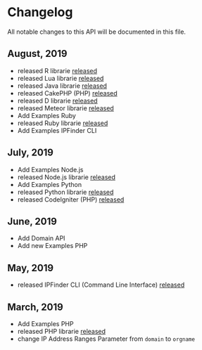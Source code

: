 # Changelog
All notable changes to this API will be documented in this file.

##  August, 2019
- released R librarie [released](https://github.com/ipfinder-io/ip-finder-rlang)
- released Lua librarie [released](https://github.com/ipfinder-io/ip-finder-lua)
- released Java librarie [released](https://github.com/ipfinder-io/ip-finder-java)
- released CakePHP (PHP) [released](https://github.com/ipfinder-io/cakephp-ipfinder)
- released D librarie [released](https://github.com/ipfinder-io/ip-finder-dlang)
- released Meteor librarie [released](https://github.com/ipfinder-io/ip-finder-Meteor)
- Add Examples Ruby
- released Ruby librarie [released](https://github.com/ipfinder-io/ip-finder-ruby)
- Add Examples IPFinder CLI

##  July, 2019
- Add Examples Node.js 
- released Node.js librarie [released](https://github.com/ipfinder-io/ip-finder-python)
- Add Examples Python 
- released Python librarie [released](https://github.com/ipfinder-io/ip-finder-python)
- released CodeIgniter (PHP) [released](https://github.com/ipfinder-io/codeigniter-ipfinder)

##  June, 2019
- Add Domain API 
- Add new Examples PHP 

##  May, 2019
- released IPFinder CLI (Command Line Interface) [released](https://github.com/ipfinder-io/ip-finder-cli)

##  March, 2019
- Add Examples PHP 
- released PHP librarie [released](https://github.com/ipfinder-io/ip-finder-php)
- change IP Address Ranges Parameter from `domain` to `orgname`
